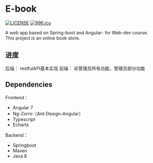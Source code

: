 # E-book
[![LICENSE](https://img.shields.io/badge/license-Anti%20996-blue.svg)](https://github.com/996icu/996.ICU/blob/master/LICENSE)
[![996.icu](https://img.shields.io/badge/link-996.icu-red.svg)](https://996.icu)

A web app based on Spring-boot and Angular- for Web-dev course.  
This project is an online book store.     

## 进度
后端： restfulAPI基本实现
前端： 非管理员所有功能，管理员部分功能

## Dependencies   
Frontend：
- Angular 7
- Ng-Zorro（Ant-Design-Angular）  
- Typescript
- Echarts

Backend：
- Springboot
- Maven
- Java 8

